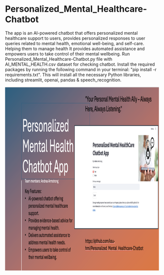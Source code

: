 # Personalized_Mental_Healthcare-Chatbot
The app is an AI-powered chatbot that offers personalized mental healthcare support to users, provides personalized responses to user queries related to mental health, emotional well-being, and self-care. Helping them to manage health It provides automated assistance and empowers users to take control of their mental wellbeing.
Run Personalized_Mental_Healthcare-Chatbot.py file with AI_MENTAL_HEALTH.csv dataset for checking chatbot.
Install the required packages by running the following command in your terminal: "pip install -r requirements.txt". This will install all the necessary Python libraries, including streamlit, openai, pandas & speech_recognition.

<img src= "./Project/Screenshot 2024-12-04 at 5.55.43 PM.png" width=900 height=600 />
